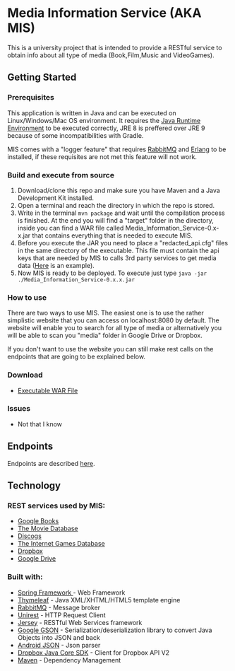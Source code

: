 # Media Information Service (AKA MIS)

This is a university project that is intended to provide a RESTful service to obtain info about all type of media (Book,Film,Music and VideoGames).

## Getting Started


### Prerequisites

This application is written in Java and can be executed on Linux/Windows/Mac OS environment.
It requires the [Java Runtime Environment](https://www.java.com/it/download/) to be executed correctly, JRE 8 is preffered over JRE 9 because of some incompatibilities with Gradle.

MIS comes with a "logger feature" that requires [RabbitMQ](https://www.rabbitmq.com/download.html) and [Erlang](http://www.erlang.org/downloads) to be installed, if these requisites are not met this feature will not work.


### Build and execute from source

1. Download/clone this repo and make sure you have Maven and a Java Development Kit installed.
2. Open a terminal and reach the directory in which the repo is stored.
3. Write in the terminal ```mvn package``` and wait until the compilation process is finished. At the end you will find a "target" folder in the directory, inside you can find a WAR file called Media_Information_Service-0.x-x.jar that contains everything that is needed to execute MIS.
4. Before you execute the JAR you need to place a "redacted_api.cfg" files in the same directory of the executable. This file must contain the api keys that are needed by MIS to calls 3rd party services to get media data ([Here](https://pastebin.com/imDMx0py) is an example).
5. Now MIS is ready to be deployed. To execute just type ```java -jar ./Media_Information_Service-0.x.x.jar```

### How to use
There are two ways to use MIS. The easiest one is to use the rather simplistic website that you can access on localhost:8080 by default. The website will enable you to search for all type of media or alternatively you will be able to scan you "media" folder in Google Drive or Dropbox.

If you don't want to use the website you can still make rest calls on the endpoints that are going to be explained below.

### Download
- [Executable WAR File](https://github.com/LithiumSR/media_information_service/releases)
	
### Issues
- Not that I know


## Endpoints
Endpoints are described [here](https://github.com/LithiumSR/media_information_service/blob/master/Endpoints.md).


## Technology

### REST services used by MIS:
- [Google Books](https://developers.google.com/books/)
- [The Movie Database](https://www.themoviedb.org/)
- [Discogs](https://www.discogs.com/developers/)
- [The Internet Games Database](https://api.igdb.com/)
- [Dropbox](https://www.dropbox.com/developers)
- [Google Drive](https://developers.google.com/drive/)

### Built with:
* [Spring Framework ](https://projects.spring.io/spring-framework/) - Web Framework 
* [Thymeleaf](http://www.thymeleaf.org/) - Java XML/XHTML/HTML5 template engine
* [RabbitMQ](https://www.rabbitmq.com/download.html) - Message broker
* [Unirest](http://unirest.io/) - HTTP Request Client
* [Jersey](https://jersey.github.io/) - RESTful Web Services framework
* [Google GSON](https://github.com/google/gson) - Serialization/deserialization library to convert Java Objects into JSON and back
* [Android JSON](https://developer.android.com/reference/org/json/package-summary.html) - Json parser
* [Dropbox Java Core SDK](https://github.com/dropbox/dropbox-sdk-java) - Client for Dropbox API V2
* [Maven](https://maven.apache.org/) - Dependency Management